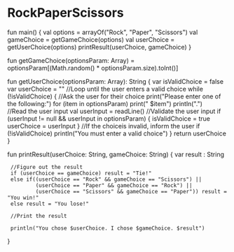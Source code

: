 # RockPaperScissors
fun main() {
    val options = arrayOf("Rock", "Paper", "Scissors")
	val gameChoice = getGameChoice(options)
	val userChoice = getUserChoice(options)
	printResult(userChoice, gameChoice)
    }

fun getGameChoice(optionsParam: Array<String>) =	
		   optionsParam[(Math.random() * optionsParam.size).toInt()]


fun getUserChoice(optionsParam: Array<String>): String {
	var isValidChoice = false
	var userChoice = ""
	//Loop until the user enters a valid choice
	 while (!isValidChoice) {
		//Ask the user for their choice
		 print("Please enter one of the following:")
		 for (item in optionsParam) print(" $item")
		 println(".")		 
		 //Read the user input
		 val userInput = readLine()
		 //Validate the user input
		 if (userInput != null && userInput in optionsParam) {
			 isValidChoice = true
			 userChoice = userInput
			}
		//If the choiceis invalid, inform the user
		if (!isValidChoice) println("You must enter a valid choice")
	}
	return userChoice 
}
   
fun printResult(userChoice: String, gameChoice: String) {
     var result : String

     //Figure out the result   
	 if (userChoice == gameChoice) result = "Tie!"
	 else if((userChoice == "Rock" && gameChoice == "Scissors") ||
	         (userChoice == "Paper" && gameChoice == "Rock") ||
			 (userChoice == "Scissors" && gameChoice == "Paper")) result = "You win!"
     else result = "You lose!"
	 
	 //Print the result
	 
	 println("You chose $userChoice. I chose $gameChoice. $result")

}   
